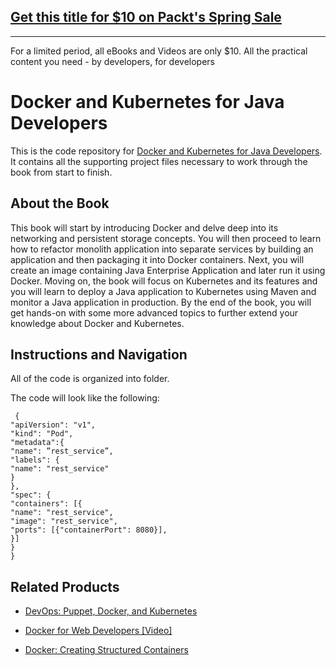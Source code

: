 ## [Get this title for $10 on Packt's Spring Sale](https://www.packt.com/B05680?utm_source=github&utm_medium=packt-github-repo&utm_campaign=spring_10_dollar_2022)
-----
For a limited period, all eBooks and Videos are only $10. All the practical content you need \- by developers, for developers

# Docker and Kubernetes for Java Developers
This is the code repository for [Docker and Kubernetes for Java Developers](https://www.packtpub.com/virtualization-and-cloud/docker-and-kubernetes-java-developers?utm_source=repository&utm_medium=github&utm_campaign=repository&utm_term=9781786468390). It contains all the supporting project files necessary to work through the book from start to finish.

## About the Book
This book will start by introducing Docker and delve deep into its networking and persistent storage concepts. You will then proceed to learn how to refactor monolith application into separate services by building an application and then packaging it into Docker containers. Next, you will create an image containing Java Enterprise Application and later run it using Docker. Moving on, the book will focus on Kubernetes and its features and you will learn to deploy a Java application to Kubernetes using Maven and monitor a Java application in production. By the end of the book, you will get hands-on with some more advanced topics to further extend your knowledge about Docker and Kubernetes.


## Instructions and Navigation
All of the code is organized into folder.

The code will look like the following:
```
 {
"apiVersion": "v1",
"kind": "Pod",
"metadata":{
"name": ”rest_service”,
"labels": {
"name": "rest_service"
}
},
"spec": {
"containers": [{
"name": "rest_service",
"image": "rest_service",
"ports": [{"containerPort": 8080}],
}]
}
}

```

## Related Products
* [DevOps: Puppet, Docker, and Kubernetes](https://www.packtpub.com/virtualization-and-cloud/devops-puppet-docker-and-kubernetes?utm_source=repository&utm_medium=github&utm_campaign=repository&utm_term=9781788297615)

* [Docker for Web Developers [Video]](https://www.packtpub.com/virtualization-and-cloud/docker-web-developers-video?utm_source=repository&utm_medium=github&utm_campaign=repository&utm_term=9781786465931)

* [Docker: Creating Structured Containers](https://www.packtpub.com/virtualization-and-cloud/docker-creating-structured-containers?utm_source=repository&utm_medium=github&utm_campaign=repository&utm_term=9781786465931)

